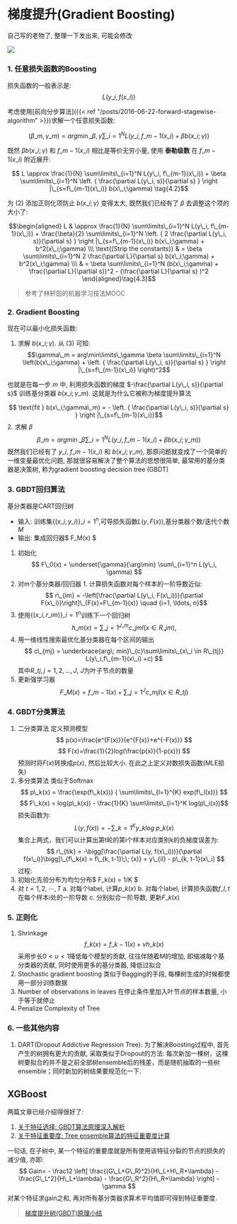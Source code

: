 # 梯度提升(Gradient Boosting)


自己写的老物了, 整理一下发出来, 可能会修改

<!--more-->

![](https://my-imgshare.oss-cn-shenzhen.aliyuncs.com/50782598_p0.png)

### 1. 任意损失函数的Boosting
损失函数的一般表示是:
$$ L(y\_i, f(x\_i)) $$

考虑使用[前向分步算法]({{< ref "/posts/2016-06-22-forward-stagewise-algorithm" >}})求解一个任意损失函数:

$$ (\beta\_m, \gamma\_m) = arg\min\limits\_{\beta, \gamma} \sum\limits\_{i=1}^N L(y\_i, f\_{m-1}(x\_i) + \beta b(x\_i;\gamma)) \tag{4.1}$$

既然 $\beta b(x\_i;\gamma)$ 和 $f\_{m-1}(x\_i)$ 相比是等价无穷小量, 使用 **泰勒级数** 在 $f\_{m-1}(x\_i)$ 附近展开:

$$ L \approx \frac{1}{N} \sum\limits\_{i=1}^N L(y\_i, f\_{m-1}(x\_i)) + \beta \sum\limits\_{i=1}^N \left. { \frac{\partial L(y\_i, s)}{\partial s} } \right |\_{s=f\_{m-1}(x\_i)} b(x\_i;\gamma) \tag{4.2}$$

为 (2) 添加正则化项防止 $b(x\_i;\gamma)$ 变得太大, 既然我们已经有了 $\beta$ 去调整这个项的大小了:

$$\begin{aligned} L & \approx \frac{1}{N} \sum\limits\_{i=1}^N L(y\_i, f\_{m-1}(x\_i)) + \frac{\beta}{2} \sum\limits\_{i=1}^N \left. { 2 \frac{\partial L(y\_i, s)}{\partial s} } \right |\_{s=f\_{m-1}(x\_i)} b(x\_i;\gamma) + b^2(x\_i;\gamma) \\\ \text{(Strip the constants)} & = \beta \sum\limits\_{i=1}^N 2 \frac{\partial L}{\partial s} b(x\_i;\gamma) + b^2(x\_i;\gamma) \\\ & = \beta \sum\limits\_{i=1}^N (b(x\_i;\gamma) + \frac{\partial L}{\partial s})^2 - (\frac{\partial L}{\partial s} )^2 \end{aligned}\tag{4.3}$$

> 参考了林轩田的机器学习技法MOOC

### 2. Gradient Boosting
现在可以最小化损失函数:

1. 求解 $b(x\_i;\gamma)$.
从 (3) 可知: $$\gamma\_m = arg\min\limits\_\gamma \beta \sum\limits\_{i=1}^N \left(b(x\_i;\gamma) + \left. { \frac{\partial L(y\_i, s)}{\partial s} } \right |\_{s=f\_{m-1}(x\_i)} \right)^2$$

 也就是在每一步 $m$ 中, 利用损失函数的梯度 $-\frac{\partial L(y\_i, s)}{\partial s}$ 训练基分类器 $b(x\_i;\gamma\_m)$. 这就是为什么它被称为梯度提升算法

 $$ \text{fit } b(x\_i;\gamma\_m) = - \left. { \frac{\partial L(y\_i, s)}{\partial s} } \right |\_{s=f\_{m-1}(x\_i)}$$
2. 求解 $\beta$ $$\beta\_m = arg\min\limits\_\beta \sum\limits\_{i=1}^N L(y\_i, f\_{m-1}(x\_i) + \beta b(x\_i;\gamma\_m))$$ 既然我们已经有了 $y\_i$, $f\_{m-1}(x\_i)$ 和 $b(x\_i;\gamma\_m)$, 那原问题就变成了一个简单的一维变量最优化问题, 那就很容易解决了整个算法的思想很简单, 最常用的基分类器是决策树, 称为gradient boosting decision tree (GBDT)

### 3. GBDT回归算法
基分类器是CART回归树

 - 输入: 训练集${\displaystyle \{(x\_{i},y\_{i})\}\_{i=1}^{n},}$可导损失函数${\displaystyle L(y,F(x)),}$基分类器个数/迭代个数$M$
 - 输出: 集成回归器$ F\_M(x) $
 1. 初始化 $$ F\_0(x) = \underset{\gamma}{\arg\min} \sum\_{i=1}^n L(y\_i, \gamma) $$
 2. 对m个基分类器/回归器 1. 计算损失函数对每个样本的一阶导数近似: $$ r\_{im} = -\left[\frac{\partial L(y\_i, F(x\_i))}{\partial F(x\_i)}\right]\_{F(x)=F\_{m-1}(x)} \quad {i=1, \ldots, n}$$
 3. 使用$\{(x\_i, r\_{im})\}\_{i=1}^n$训练下一个回归树 $${\displaystyle h\_{m}(x)=\sum \_{j=1}^{J\_{m}}c\_{jm}I(x\in R\_{jm}),}$$
 4. 用一维线性搜索最优化基分类器在每个区间的输出$$ c\_{mj} = \underbrace{arg\; min}\_{c}\sum\limits\_{x\_i \in R\_{tj}} L(y\_i,f\_{m-1}(x\_i) +c) $$ 其中$R\_{tj}, j =1,2,..., J$, $J$为叶子节点的数量
 5. 更新强学习器 $$ F\_{M}(x) = f\_{m-1}(x) + \sum\limits\_{j=1}^{J}c\_{mj}I(x \in R\_{tj}) $$

### 4. GBDT分类算法
1. 二分类算法
 定义预测模型 $$ p(x)=\frac{e^{F(x)}}{e^{F(x)}+e^{-F(x)}} $$ $$ F(x)=\frac{1}{2}log(\frac{p(x)}{1-p(x)}) $$
 预测时将$F(x)$转换成$p(x)$, 然后比较大小. 在此之上定义对数损失函数(MLE损失)
2. 多分类算法
 类似于Softmax $$ p\_k(x) = \frac{\exp(f\_k(x))} { \sum\limits\_{l=1}^{K} exp(f\_l(x))} $$ $$ F\_k(x) = log(p\_k(x)) - \frac{1}{K} \sum\limits\_{i=1}^K log(p\_i(x))$$ 损失函数为: $$ L(y, f(x)) = - \sum\limits\_{k=1}^{K}y\_klog\;p\_k(x) $$ 集合上两式，我们可以计算出第t轮的第i个样本对应类别k的负梯度误差为: $$ r\_{tik} = -\bigg[\frac{\partial L(y, f(x\_i)))}{\partial f(x\_i)}\bigg]\_{f\_k(x) = f\_{k, t-1}\;\; (x)} = y\_{il} - p\_{k, t-1}(x\_i) $$
过程:
 1. 初始化先验分布为均匀分布$ F\_k(x) = 1/K $
 2. 对 $t = 1, 2, \cdots, T$ a. 对每个label, 计算$p\_k(x)$ b. 对每个label, 计算损失函数$f\_{l, t}$在每个样本$i$处的一阶导数 c. 分别拟合一阶导数, 更新$F\_k(x)$

### 5. 正则化
1. Shrinkage
$$ f\_{k}(x) = f\_{k-1}(x) + \nu h\_k(x) $$采用步长$0< \upsilon <1$降低每个模型的贡献, 往往伴随着$M$的增加, 即缩减每个基分类器的贡献, 同时使用更多的基分类器, 降低过拟合
2. Stochastic gradient boosting 类似于Bagging的手段, 每棵树生成的时候都使用一部分训练数据
3. Number of observations in leaves 在停止条件里加入叶节点的样本数量, 小于等于就停止
4. Penalize Complexity of Tree

### 6. 一些其他内容
1. DART(Dropout Addictive Regression Tree): 为了解决Boosting过程中, 首先产生的树拥有更大的贡献, 采取类似于Dropout的方法: 每次新加一棵树，这棵树要拟合的并不是之前全部树ensemble后的残差，而是随机抽取的一些树ensemble；同时新加的树结果要规范化一下.

## XGBoost
两篇文章已经介绍得很好了:

1. [关于特征选择: GBDT算法原理深入解析](https://www.zybuluo.com/yxd/note/611571#gbdt算法原理深入解析)
2. [关于特征重要度: Tree ensemble算法的特征重要度计算](https://www.zybuluo.com/yxd/note/614495)

一句话, 在子树中, 某一个特征的重要度就是所有使用该特征分裂的节点的损失的减少值, 亦即:$$ Gain= - \frac12 \left[ \frac{(G\_L+G\_R)^2}{H\_L+H\_R+\lambda} - \frac{G\_L^2}{H\_L+\lambda} - \frac{G\_R^2}{H\_R+\lambda} \right] - \gamma $$对某个特征求gain之和, 再对所有基分类器求算术平均值即可得到特征重要度.

> [梯度提升树(GBDT)原理小结](http://www.cnblogs.com/pinard/p/6140514.html)

